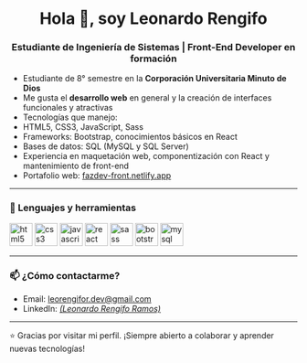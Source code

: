 <h1 align="center">Hola 👋, soy Leonardo Rengifo</h1>
<h3 align="center">Estudiante de Ingeniería de Sistemas | Front-End Developer en formación</h3>

-  Estudiante de 8° semestre en la **Corporación Universitaria Minuto de Dios**
-  Me gusta el **desarrollo web** en general y la creación de interfaces funcionales y atractivas
-  Tecnologías que manejo:
  - HTML5, CSS3, JavaScript, Sass
  - Frameworks: Bootstrap, conocimientos básicos en React
  - Bases de datos: SQL (MySQL y SQL Server)
-  Experiencia en maquetación web, componentización con React y mantenimiento de front-end
-  Portafolio web: [fazdev-front.netlify.app](https://fazdev-front.netlify.app/)

---

### 🧰 Lenguajes y herramientas

<p align="left">
  <img src="https://cdn.jsdelivr.net/gh/devicons/devicon/icons/html5/html5-original.svg" alt="html5" width="40" height="40"/>
  <img src="https://cdn.jsdelivr.net/gh/devicons/devicon/icons/css3/css3-original.svg" alt="css3" width="40" height="40"/>
  <img src="https://cdn.jsdelivr.net/gh/devicons/devicon/icons/javascript/javascript-original.svg" alt="javascript" width="40" height="40"/>
  <img src="https://cdn.jsdelivr.net/gh/devicons/devicon/icons/react/react-original.svg" alt="react" width="40" height="40"/>
  <img src="https://cdn.jsdelivr.net/gh/devicons/devicon/icons/sass/sass-original.svg" alt="sass" width="40" height="40"/>
  <img src="https://cdn.jsdelivr.net/gh/devicons/devicon/icons/bootstrap/bootstrap-original.svg" alt="bootstrap" width="40" height="40"/>
  <img src="https://cdn.jsdelivr.net/gh/devicons/devicon/icons/mysql/mysql-original.svg" alt="mysql" width="40" height="40"/>
</p>

---

### 📫 ¿Cómo contactarme?
- Email: leorengifor.dev@gmail.com  
- LinkedIn: *[(Leonardo Rengifo Ramos)](https://www.linkedin.com/in/leonardo-rengifo-ramos-694022210/)*

---

⭐ Gracias por visitar mi perfil. ¡Siempre abierto a colaborar y aprender nuevas tecnologías!
